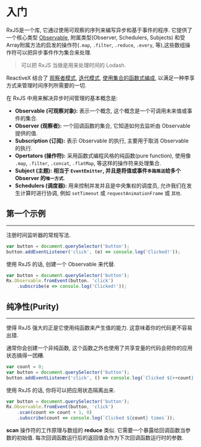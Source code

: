 # 入门

RxJS是一个库, 它通过使用可观察的序列来编写异步和基于事件的程序. 它提供了一个核心类型 [Observable](#Observable), 附属类型(Observer, Schedulers, Subjects) 和受Array附属方法的启发的操作符(`.map`, `.filter`, `.reduce`, `.every`, 等),这些数组操作符可以把异步事件作为集合来处理.

> 可以把 RxJS 当做是用来处理时间的 Lodash.

ReactiveX 结合了 [观察者模式](https://en.wikipedia.org/wiki/Observer_pattern), [迭代模式](https://en.wikipedia.org/wiki/Iterator_pattern#JavaScript), [使用集合的函数式编成](http://martinfowler.com/articles/collection-pipeline/#NestedOperatorExpressions), 以满足一种李享方式来管理时间序列所需要的一切.

在 RxJS 中用来解决异步时间管理的基本概念是:

* **Observable (可观察对象):** 表示一个概念, 这个概念是一个可调用未来值或事件的集合.
* **Observer (观察者):** 一个回调函数的集合, 它知道如何去监听由 Observable 提供的值.
* **Subscription (订阅):** 表示 Observable 的执行, 主要用于取消 Observable 的执行.
* **Opertators (操作符):** 采用函数式编程风格的纯函数(pure function), 使用像 `.map`, `.filter`, `.concat`, `.flatMap`, 等这样的操作符来处理集合.
* **Subject (主题):** **相当于 `EventEmitter`, 并且是将值或事件`多路推送`给多个 Observer 的`唯一方式`**.
* **Schedulers (调度器):** 用来控制并发并且是中央集权的调度员, 允许我们在发生计算时进行协调, 例如 `setTimeout` 或 `requestAnimationFrame` 或 `其他`.

## 第一个示例

---

注册时间监听器的常规写法.

```javascript
var button = document.querySelector('button');
button.addEventListener('click', (e) => console.log('Clicked!'));
```

使用 RxJS 的话, 创建一个 Observable 来代替.

```javascript
var button = document.querySelector('button');
Rx.Observable.fromEvent(button. 'click')
    .subscribe(e => console.log('Clicked!'));
```

## 纯净性(Purity)

---

使得 RxJS 强大的正是它使用纯函数来产生值的能力. 这意味着你的代码更不容易出错.

通常你会创建一个非纯函数, 这个函数之外也使用了共享变量的代码会把你的应用状态搞得一团糟.

```javascript
var count = 0;
var button = document.querySelector('button');
button.addEventListener('click', () => console.log(`Clicked ${++count} times`));
```

使用 RxJS 的话, 你将可以把应用状态隔离出来.

```javascript
var button = document.querySelector('button');
Rx.Observable.fromEvent(button, 'click')
    .scan(count => count + 1, 0)
    .subscribe(count => console.log(`Clicked ${count} times`));
```

**scan** 操作符的工作原理与数组的 **reduce** 类似. 它需要一个暴露给回调函数当参数的初始值. 每次回调函数运行后的返回值会作为下次回调函数运行时的参数.
